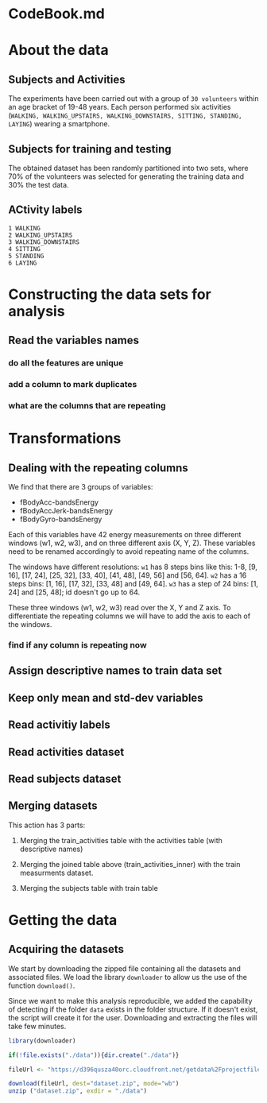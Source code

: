 # CodeBook.md

# About the data

## Subjects and Activities
The experiments have been carried out with a group of `30 volunteers` within an age bracket of 19-48 years. Each person performed six activities (`WALKING, WALKING_UPSTAIRS, WALKING_DOWNSTAIRS, SITTING, STANDING, LAYING`) wearing a smartphone.

## Subjects for training and testing
The obtained dataset has been randomly partitioned into two sets, where 70% of the volunteers was selected for generating the training data and 30% the test data. 

## ACtivity labels
```
1 WALKING
2 WALKING_UPSTAIRS
3 WALKING_DOWNSTAIRS
4 SITTING
5 STANDING
6 LAYING
```

# Constructing the data sets for analysis

## Read the variables names

### do all the features are unique

### add a column to mark duplicates

### what are the columns that are repeating


# Transformations

## Dealing with the repeating columns
We find that there are 3 groups of variables:

* fBodyAcc-bandsEnergy
* fBodyAccJerk-bandsEnergy
* fBodyGyro-bandsEnergy

Each of this variables have 42 energy measurements on three different windows (w1, w2, w3), and on three different axis (X, Y, Z). These variables need to be renamed accordingly to avoid repeating name of the columns.

The windows have different resolutions: `w1` has 8 steps bins like this: 1-8, [9, 16], [17, 24], [25, 32], [33, 40], [41, 48], [49, 56] and [56, 64]. `w2` has a 16 steps bins: [1, 16], [17, 32], [33, 48] and [49, 64]. `w3` has a step of 24 bins: [1, 24] and [25, 48]; id doesn't go up to 64.

These three windows (w1, w2, w3) read over the X, Y and Z axis. To differentiate the repeating columns we will have to add the axis to each of the windows.

### find if any column is repeating now

## Assign descriptive names to train data set

## Keep only mean and std-dev variables

## Read activitiy labels

## Read activities dataset

## Read subjects dataset

## Merging datasets
This action has 3 parts:

1. Merging the train_activities table with the activities table (with descriptive names)

2. Merging the joined table above (train_activities_inner) with the train measurments dataset.

3. Merging the subjects table with train table


# Getting the data

## Acquiring the datasets

We start by downloading the zipped file containing all the datasets and associated files.
We load the library `downloader` to allow us the use of the function `download()`.

Since we want to make this analysis reproducible, we added the capability of detecting if the folder `data` exists in the folder structure. If it doesn't exist, the script will create it for the user. Downloading and extracting the files will take few minutes.


```r
library(downloader)

if(!file.exists("./data")){dir.create("./data")}

fileUrl <- "https://d396qusza40orc.cloudfront.net/getdata%2Fprojectfiles%2FUCI%20HAR%20Dataset.zip"

download(fileUrl, dest="dataset.zip", mode="wb") 
unzip ("dataset.zip", exdir = "./data")
```

